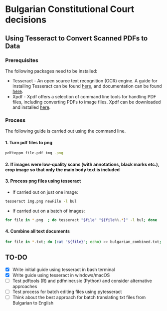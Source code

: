 # Bulgarian Constitutional Court decisions

## Using Tesseract to Convert Scanned PDFs to Data

### Prerequisites

The following packages need to be installed:

- Tesseract - An open source text recognition (OCR) engine. A guide for installing Tesseract can be found [here](https://tesseract-ocr.github.io/tessdoc/Home.html), and documentation can be found [here](https://github.com/tesseract-ocr/tesseract).
- Xpdf - Xpdf offers a selection of command line tools for handling PDF files, including converting PDFs to image files. Xpdf can be downloaded and installed [here](https://www.xpdfreader.com/download.html).

### Process

The following guide is carried out using the command line.

#### 1. Turn pdf files to png

```bash
pdftoppm file.pdf img -png
```

#### 2. If images were low-quality scans (with annotations, black marks etc.), crop image so that only the main body text is included

#### 3. Process png files using tesseract

- If carried out on just one image:

```bash
tesseract img.png newFile -l bul
```

- If carried out on a batch of images:

```bash
for file in *.png  ; do tesseract "$file" "${file%%.*}" -l bul; done
```

#### 4. Combine all text documents

```bash
for file in *.txt; do (cat "${file}"; echo) >> bulgarian_combined.txt; done
```

## TO-DO

- [x] Write initial guide using tesseract in bash terminal
- [x] Write guide using tesseract in windows/macOS
- [ ] Test pdftools (R) and pdfminer.six (Python) and consider alternative approaches
- [ ] Test process for batch editing files using pytesseract
- [ ] Think about the best approach for batch translating txt files from Bulgarian to English
